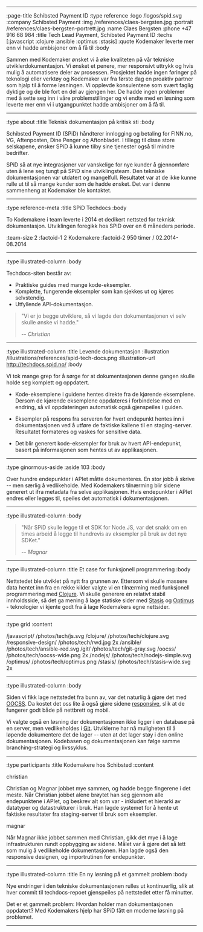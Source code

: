 --------------------------------------------------------------------------------
:page-title Schibsted Payment ID
:type reference
:logo /logos/spid.svg
:company Schibsted Payment
:img /references/claes-bergsten.jpg
:portrait /references/claes-bergsten-portrett.jpg
:name Claes Bergsten
:phone +47 916 68 984
:title Tech Lead Payment, Schibsted Payment ID
:techs [:javascript :clojure :ansible :optimus :stasis]
:quote Kodemaker leverte mer enn vi hadde ambisjoner om å få til
:body

Sammen med Kodemaker ønsket vi å øke kvaliteten på vår tekniske
utviklerdokumentasjon. Vi ønsket et penere, mer responsivt uttrykk og hvis mulig
å automatisere deler av prosessen. Prosjektet hadde ingen føringer på teknologi
eller verktøy og Kodemaker var fra første dag en proaktiv partner som hjalp
til å forme løsningen. Vi opplevde konsulentene som svært faglig dyktige og de
ble fort en del av gjengen her. De hadde ingen problemer med å sette seg inn i
våre problemstillinger og vi endte med en løsning som leverte mer enn vi i
utgangpunktet hadde ambisjoner om å få til.

--------------------------------------------------------------------------------
:type about
:title Teknisk dokumentasjon på kritisk sti
:body

Schibsted Payment ID (SPiD) håndterer innlogging og betaling for FINN.no, VG,
Aftenposten, Dine Penger og Aftonbladet. I tillegg til disse store selskapene,
ønsker SPiD å kunne tilby sine tjenester også til mindre bedrifter.

SPiD så at nye integrasjoner var vanskelige for nye kunder å gjennomføre uten å
lene seg tungt på SPiD sine utviklingsteam. Den tekniske dokumentasjonen var
utdatert og mangelfull. Resultatet var at de ikke kunne rulle ut til så mange
kunder som de hadde ønsket. Det var i denne sammenheng at Kodemaker ble
kontaktet.

--------------------------------------------------------------------------------
:type reference-meta
:title SPiD Techdocs
:body

To Kodemakere i team leverte i 2014 et dedikert nettsted for teknisk dokumentasjon.
Utviklingen foregikk hos SPiD over en 6 måneders periode.

:team-size 2
:factoid-1 2 Kodemakere
:factoid-2 950 timer / 02.2014-08.2014

--------------------------------------------------------------------------------
:type illustrated-column
:body

Techdocs-siten består av:

- Praktiske guides med mange kode-eksempler.
- Komplette, fungerende eksempler som kan sjekkes ut og kjøres selvstendig.
- Utfyllende API-dokumentasjon.

> "Vi er jo begge utviklere, så vi lagde den dokumentasjonen vi selv skulle ønske vi hadde."
>
> -- <cite>Christian</cite>

--------------------------------------------------------------------------------
:type illustrated-column
:title Levende dokumentasjon
:illustration /illustrations/references/spid-tech-docs.png
:illustration-url http://techdocs.spid.no/
:body

Vi tok mange grep for å sørge for at dokumentasjonen denne gangen skulle holde
seg komplett og oppdatert.

- Kode-eksemplene i guidene hentes direkte fra de kjørende eksemplene. Dersom de
  kjørende eksemplene oppdateres i forbindelse med en endring, så vil
  oppdateringen automatisk også gjenspeiles i guiden.

- Eksempler på respons fra serveren for hvert endepunkt hentes inn i
  dokumentasjonen ved å utføre de faktiske kallene til en staging-server.
  Resultatet formateres og vaskes for sensitive data.

- Det blir generert kode-eksempler for bruk av hvert API-endepunkt, basert på
  informasjonen som hentes ut av applikasjonen.

--------------------------------------------------------------------------------
:type ginormous-aside
:aside 103
:body

Over hundre endepunkter i APIet måtte dokumenteres. En stor jobb å
skrive -- men særlig å vedlikeholde. Med Kodemakers tilnærming blir sidene
generert ut ifra metadata fra selve applikasjonen. Hvis endepunkter i APIet
endres eller legges til, speiles det automatisk i dokumentasjonen.

--------------------------------------------------------------------------------
:type illustrated-column
:body

> "Når SPiD skulle legge til et SDK for Node.JS, var det snakk om en times
>  arbeid å legge til hundrevis av eksempler på bruk av det nye SDKet."
>
> -- <cite>Magnar</cite>

--------------------------------------------------------------------------------
:type illustrated-column
:title Et case for funksjonell programmering
:body

Nettstedet ble utviklet på nytt fra grunnen av. Ettersom vi skulle massere data
hentet inn fra en rekke kilder valgte vi en tilnærming med funksjonell
programmering med [Clojure](/clojure/). Vi skulle generere en relativt stabil
innholdsside, så det ga mening å lage statiske sider med [Stasis](/stasis/) og
[Optimus](/optimus/) - teknologier vi kjente godt fra å lage Kodemakers egne
nettsider.

--------------------------------------------------------------------------------
:type grid
:content

/javascript/                       /photos/tech/js.svg
/clojure/                          /photos/tech/clojure.svg
/responsive-design/                /photos/tech/rwd.jpg 2x
/ansible/                          /photos/tech/ansible-red.svg
/git/                              /photos/tech/git-gray.svg
/oocss/                            /photos/tech/oocss-wide.png 2x
/nodejs/                           /photos/tech/nodejs-simple.svg
/optimus/                          /photos/tech/optimus.png
/stasis/                           /photos/tech/stasis-wide.svg 2x

--------------------------------------------------------------------------------
:type illustrated-column
:body

Siden vi fikk lage nettstedet fra bunn av, var det naturlig å gjøre det med
[OOCSS](/oocss/). Da kostet det oss lite å også gjøre sidene
[responsive](/responsive-design/), slik at de fungerer godt både på nettbrett og
mobil.

Vi valgte også en løsning der dokumentasjonen ikke ligger i en database på en
server, men vedlikeholdes i [Git](/git/). Utviklerne har nå muligheten til å
løpende dokumentere det de lager -- uten at det lager støy i den online
dokumentasjonen. Kodebasen og dokumentasjonen kan følge samme branching-strategi
og livssyklus.

--------------------------------------------------------------------------------
:type participants
:title Kodemakere hos Schibsted
:content

christian

Christian og Magnar jobbet mye sammen, og hadde begge fingerene i det meste. Når
Christian jobbet alene brøytet han seg gjennom alle endepunktene i APIet, og
beskrev alt som var - inkludert et hierarki av datatyper og datastrukturer i
bruk. Han lagde systemet for å hente ut faktiske resultater fra staging-server
til bruk som eksempler.

magnar

Når Magnar ikke jobbet sammen med Christian, gikk det mye i å lage
infrastrukturen rundt oppbygging av sidene. Målet var å gjøre det så lett som
mulig å vedlikeholde dokumentasjonen. Han lagde også den responsive designen, og
importrutinen for endepunkter.

--------------------------------------------------------------------------------
:type illustrated-column
:title En ny løsning på et gammelt problem
:body

Nye endringer i den tekniske dokumentasjonen rulles ut kontinuerlig, slik at
hver commit til techdocs-repoet gjenspeiles på nettstedet etter få minutter.

Det er et gammelt problem: Hvordan holder man dokumentasjonen oppdatert? Med
Kodemakers hjelp har SPiD fått en moderne løsning på problemet.

--------------------------------------------------------------------------------

